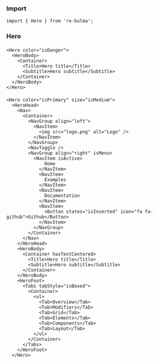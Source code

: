  ### Import
  
  `import { Hero } from 're-bulma';`
  
  ### Hero

  ####
  
    <Hero color="isDanger">
      <HeroBody>
        <Container>
          <Title>Hero title</Title>
          <Subtitle>Hero subtitle</Subtitle>
        </Container>
      </HeroBody>
    </Hero>

  ####
  
    <Hero color="isPrimary" size="isMedium">
      <HeroHead>
        <Nav>
          <Container>
            <NavGroup align="left">
              <NavItem>
                <img src="logo.png" alt="Logo" />
              </NavItem>
            </NavGroup>
            <NavToggle />
            <NavGroup align="right" isMenu>
              <NavItem isActive>
                  Home
                </NavItem>
                <NavItem>
                  Examples
                </NavItem>
                <NavItem>
                  Documentation
                </NavItem>
                <NavItem>
                  <Button states="isInverted" icon="fa fa-github">Github</Button>
                </NavItem>
              </NavGroup>
            </Container>
          </Nav>
        </HeroHead>
        <HeroBody>
          <Container hasTextCentered>
            <Title>Hero title</Title>
            <Subtitle>Hero subtitle</Subtitle>
          </Container>
        </HeroBody>
        <HeroFoot>
          <Tabs tabStyle="isBoxed">
            <Container>
              <ul>
                <Tab>Overview</Tab>
                <Tab>Modifiers</Tab>
                <Tab>Grid</Tab>
                <Tab>Elements</Tab>
                <Tab>Components</Tab>
                <Tab>Layout</Tab>
              </ul>
            </Container>
          </Tabs>
        </HeroFoot>
      </Hero>
